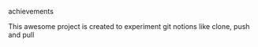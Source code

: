 achievements



This awesome project is created to experiment git notions like clone, push and pull
